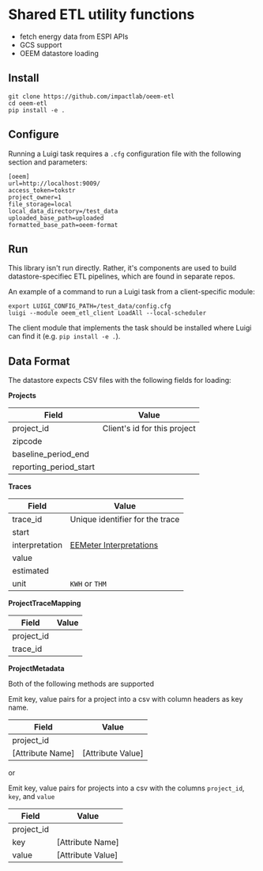 # Shared ETL utility functions

- fetch energy data from ESPI APIs
- GCS support
- OEEM datastore loading

## Install

    git clone https://github.com/impactlab/oeem-etl
    cd oeem-etl
    pip install -e .

## Configure

Running a Luigi task requires a `.cfg` configuration file with the following section and parameters:

    [oeem]
    url=http://localhost:9009/
    access_token=tokstr
    project_owner=1
    file_storage=local
    local_data_directory=/test_data
    uploaded_base_path=uploaded
    formatted_base_path=oeem-format

## Run

This library isn't run directly. Rather, it's components are used to build datastore-specifiec ETL pipelines, which are
found in separate repos.

An example of a command to run a Luigi task from a client-specific module:

    export LUIGI_CONFIG_PATH=/test_data/config.cfg
    luigi --module oeem_etl_client LoadAll --local-scheduler

The client module that implements the task should be installed where Luigi can find it (e.g. `pip install -e .`).

## Data Format

The datastore expects CSV files with the following fields for loading:

**Projects**

| Field | Value |
| --- | --- |
| project_id | Client's id for this project |
| zipcode | |
| baseline_period_end | |
| reporting_period_start | |

**Traces**

| Field | Value |
| --- | --- |
| trace_id | Unique identifier for the trace |
| start | |
| interpretation | [EEMeter Interpretations](http://eemeter.readthedocs.io/en/latest/eemeter_api.html#module-eemeter.structures) |
| value | |
| estimated | |
| unit | `KWH` or `THM` |

**ProjectTraceMapping**

| Field | Value |
| --- | --- |
| project_id | |
| trace_id | |

**ProjectMetadata**

Both of the following methods are supported

Emit key, value pairs for a project into a csv with column headers as key name.

| Field | Value |
| --- | --- |
| project_id | |
| [Attribute Name] | [Attribute Value]

or

Emit key, value pairs for projects into a csv with the columns `project_id`, `key`, and `value`

| Field | Value |
| --- | --- |
| project_id | |
| key | [Attribute Name]
| value | [Attribute Value]
